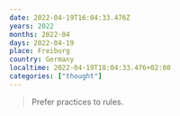 ```yaml
---
date: 2022-04-19T16:04:33.476Z
years: 2022
months: 2022-04
days: 2022-04-19
place: Freiburg
country: Germany
localtime: 2022-04-19T18:04:33.476+02:00
categories: ["thought"]
---
```

> Prefer practices to rules.

